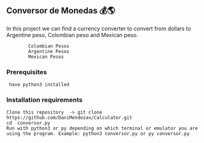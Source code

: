 ## Conversor de Monedas  💰🌎

In this project we can find a currency converter to convert from dollars to Argentine peso, Colombian peso and Mexican peso.

			Colombian Pesos
			Argentine Pesos 
			Mexican Pesos 

### Prerequisites 

	 have python3 installed 

### Installation requirements

	Clone this repository  -> git clone https://github.com/DaniMendozax/Calculator.git
	cd  conversor.py
	Run with python3 or py depending on which terminal or emulator you are using the program. Example: python3 conversor.py or py conversor.py



